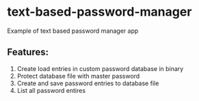 # text-based-password-manager
Example of text based password manager app

## Features:
1. Create load entries in custom password database in binary
2. Protect database file with master password
3. Create and save password entries to database file
4. List all password entires 
